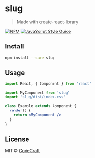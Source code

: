 # slug

> Made with create-react-library

[![NPM](https://img.shields.io/npm/v/slug.svg)](https://www.npmjs.com/package/slug) [![JavaScript Style Guide](https://img.shields.io/badge/code_style-standard-brightgreen.svg)](https://standardjs.com)

## Install

```bash
npm install --save slug
```

## Usage

```jsx
import React, { Component } from 'react'

import MyComponent from 'slug'
import 'slug/dist/index.css'

class Example extends Component {
  render() {
    return <MyComponent />
  }
}
```

## License

MIT © [CodeCraft](https://github.com/CodeCraft)
